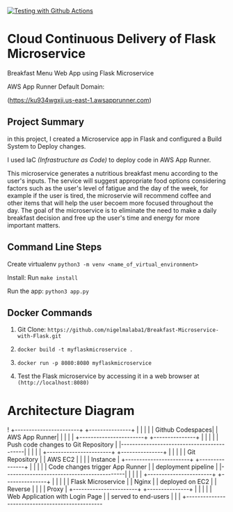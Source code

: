 [![Testing with Github Actions](https://github.com/nigelmalaba1/WebApp/actions/workflows/main.yml/badge.svg)](https://github.com/nigelmalaba1/WebApp/actions/workflows/main.yml)


# Cloud Continuous Delivery of Flask Microservice 
Breakfast Menu Web App using Flask Microservice

AWS App Runner Default Domain:

(https://ku934wgxji.us-east-1.awsapprunner.com)

## Project Summary 

in this project, I created a Microservice app in Flask and configured a Build System to Deploy changes. 

I used IaC *(Infrastructure as Code)* to deploy code in AWS App Runner.

This microservice generates a nutritious breakfast menu according to the user's inputs. The service will suggest appropriate food options considering factors such as the user's level of fatigue and the day of the week, for example if the user is tired, the microservie will recommend coffee and other items that will help the user becoem more focused throughout the day. The goal of the microservice is to eliminate the need to make a daily breakfast decision and free up the user's time and energy for more important matters.


## Command Line Steps

Create virtualenv `python3 -m venv <name_of_virtual_environment>`

Install: Run `make install`

Run the app: `python3 app.py`

## Docker Commands

1. Git Clone: `https://github.com/nigelmalaba1/Breakfast-Microservice-with-Flask.git`

2. `docker build -t myflaskmicroservice .`

3. `docker run -p 8080:8080 myflaskmicroservice`

4. Test the Flask microservice by accessing it in a web browser at `(http://localhost:8080)`

# Architecture Diagram 

!
+-----------------------+         +---------------+
|                       |         |               |
|   Github Codespaces|           | AWS App Runner|
|                       |         |               |
+-----------------------+         +---------------+
      |                                           |
      |                                           |
      |   Push code changes to Git Repository     |
      |-------------------------------------------|
      |                                           |
      |                                           |
+-----------------------+         +---------------+
|                       |         |               |
|     Git Repository    |         |     AWS EC2   |
|                       |         |  Instance     |
+-----------------------+         +---------------+
      |                                           |
      |                                           |
      |   Code changes trigger App Runner         |
      |   deployment pipeline                      |
      |-------------------------------------------|
      |                                           |
      |                                           |
+-----------------------+         +---------------+
|                       |         |               |
|   Flask Microservice  |         |     Nginx     |
|   deployed on EC2     |         |    Reverse    |
|                       |         |    Proxy      |
+-----------------------+         +---------------+
      |                                           |
      |                                           |
      |   Web Application with Login Page         |
      |   served to end-users                     |
      |                                           |
      +------------------------------------------------




